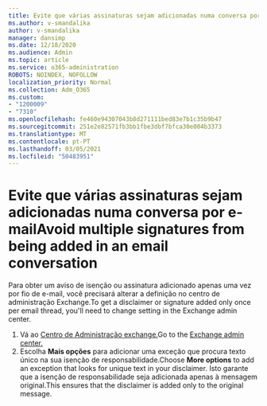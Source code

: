 ```yaml
---
title: Evite que várias assinaturas sejam adicionadas numa conversa por e-mail
ms.author: v-smandalika
author: v-smandalika
manager: dansimp
ms.date: 12/18/2020
ms.audience: Admin
ms.topic: article
ms.service: o365-administration
ROBOTS: NOINDEX, NOFOLLOW
localization_priority: Normal
ms.collection: Adm_O365
ms.custom:
- "1200009"
- "7310"
ms.openlocfilehash: fe460e94307043b8d271111bed83e7b1c35b9b47
ms.sourcegitcommit: 251e2e82571fb3bb1fbe3dbf7bfca30e004b3373
ms.translationtype: MT
ms.contentlocale: pt-PT
ms.lasthandoff: 03/05/2021
ms.locfileid: "50483951"
---
```

# <a name="avoid-multiple-signatures-from-being-added-in-an-email-conversation"></a><span data-ttu-id="ccfce-102">Evite que várias assinaturas sejam adicionadas numa conversa por e-mail</span><span class="sxs-lookup"><span data-stu-id="ccfce-102">Avoid multiple signatures from being added in an email conversation</span></span>

<span data-ttu-id="ccfce-103">Para obter um aviso de isenção ou assinatura adicionado apenas uma vez por fio de e-mail, você precisará alterar a definição no centro de administração Exchange.</span><span class="sxs-lookup"><span data-stu-id="ccfce-103">To get a disclaimer or signature added only once per email thread, you'll need to change setting in the Exchange admin center.</span></span>

1. <span data-ttu-id="ccfce-104">Vá ao [Centro de Administração exchange.](https://go.microsoft.com/fwlink/p/?linkid=2059104)</span><span class="sxs-lookup"><span data-stu-id="ccfce-104">Go to the [Exchange admin center.](https://go.microsoft.com/fwlink/p/?linkid=2059104)</span></span>
2. <span data-ttu-id="ccfce-105">Escolha **Mais opções** para adicionar uma exceção que procura texto único na sua isenção de responsabilidade.</span><span class="sxs-lookup"><span data-stu-id="ccfce-105">Choose **More options** to add an exception that looks for unique text in your disclaimer.</span></span> <span data-ttu-id="ccfce-106">Isto garante que a isenção de responsabilidade seja adicionada apenas à mensagem original.</span><span class="sxs-lookup"><span data-stu-id="ccfce-106">This ensures that the disclaimer is added only to the original message.</span></span>

